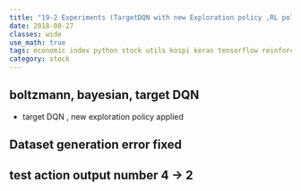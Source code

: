 ```yaml
---
title: "19-2 Experiments (TargetDQN with new Exploration policy ,RL policy  Action Selection Strategies for Exploration)"
date: 2018-08-27
classes: wide
use_math: true
tags: economic index python stock utils kospi keras tensorflow reinforcement_learning
category: stock
---
```



## boltzmann, bayesian, target DQN
- target DQN , new exploration policy applied


## Dataset generation error fixed

## test action output number 4 -> 2
